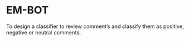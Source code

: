 # EM-BOT
To design a classifier to review comment’s and classify them as positive, negative or neutral comments.
